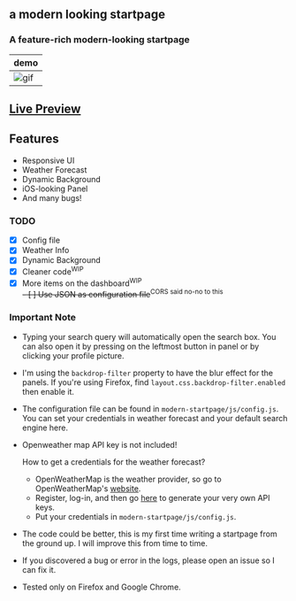 ## a modern looking startpage

### A feature-rich modern-looking startpage

| demo |
| --- |
| ![gif](gif.gif) |

## [Live Preview](https://manilarome.github.io/modern-startpage/)

## Features

+ Responsive UI
+ Weather Forecast
+ Dynamic Background
+ iOS-looking Panel
+ And many bugs!

### TODO

- [x] Config file  
- [x] Weather Info  
- [x] Dynamic Background   
- [x] Cleaner code<sup>WIP</sup>  
- [x] More items on the dashboard<sup>WIP</sup>  
~~- [ ] Use JSON as configuration file~~<sup>CORS said no-no to this</sup>

### Important Note

+ Typing your search query will automatically open the search box. You can also open it by pressing on the leftmost button in panel or by clicking your profile picture.
+ I'm using the `backdrop-filter` property to have the blur effect for the panels. If you're using Firefox, find `layout.css.backdrop-filter.enabled` then enable it.
+ The configuration file can be found in `modern-startpage/js/config.js`. You can set your credentials in weather forecast and your default search engine here.
+ Openweather map API key is not included!

	How to get a credentials for the weather forecast?

	- OpenWeatherMap is the weather provider, so go to OpenWeatherMap's [website](https://home.openweathermap.org/).
	- Register, log-in, and then go [here](https://home.openweathermap.org/api_keys) to generate your very own API keys. 
	- Put your credentials in `modern-startpage/js/config.js`.

+ The code could be better, this is my first time writing a startpage from the ground up. I will improve this from time to time.
+ If you discovered a bug or error in the logs, please open an issue so I can fix it.
+ Tested only on Firefox and Google Chrome.